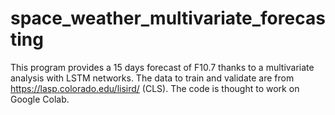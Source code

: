 # space_weather_multivariate_forecasting
This program provides a 15 days forecast of F10.7 thanks to a multivariate analysis with LSTM networks.
The data to train and validate are from https://lasp.colorado.edu/lisird/ (CLS).
The code is thought to work on Google Colab.

